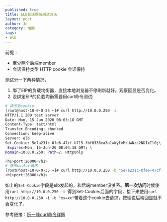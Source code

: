 ```yaml
---
published: true
title: ELB会话保持测试方法
layout: post
author: Jn
category: 电脑
tags: 
- elb
---
```


前提：
* 至少两个后端member
* 会话保持类型 HTTP cookie 会话保持

测试分一下两种情况，
1. 绑了EIP的负载均衡器，直接本地浏览器不停刷新就好。观察回显是否变化。
2. 没绑定EIP的负载均衡需要用curl命令测试:

```bash
# 请求到cookie
[root@host-10-0-0-35 ~]# curl http://10.0.0.250 -i 
HTTP/1.1 200 test server
Date: Mon, 15 Jun 2020 08:03:18 GMT
Content-Type: text/html
Transfer-Encoding: chunked
Connection: keep-alive
Server: elb
Set-Cookie: 5e7a231c-0fe6-47cf-b715-fbf0336ea3a1=WyIxMzUwNzc2NDIxIl0;\
 Expires=Mon, 15-Jun-20 08:04:18 GMT; \
Domain=10.0.0.250; Path=/; HttpOnly

<h1>port:26000</h1>
# 携带cookie请求
[root@host-10-0-0-35 ~]# curl http://10.0.0.250 -b "5e7a231c-0fe6-47cf-b715-fbf0336ea3a1=WyIxMzUwNzc2NDIxIl0"
<h1>port:26000</h1>
```
如上的`Set-Cookie`字段是elb发起的，和后端member没关系。**第一次访问**时候使用`curl http://10.0.0.250 -i `得到Set-Cookie:后面的字段，接下来使用`curl http://10.0.0.250 -i -b "xx=xx"`带着这个cookie去请求，按理说后端回显就不会变化了。

参考链接：[阮一峰curl命令详解](http://www.ruanyifeng.com/blog/2019/09/curl-reference.html)
